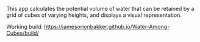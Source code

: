 This app calculates the potential volume of water that can be retained by a grid of cubes of varying heights, and displays a visual representation.

Working build: https://jamesorionbakker.github.io/Water-Among-Cubes/build/